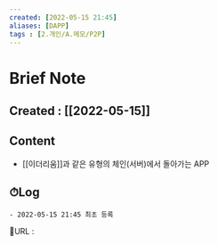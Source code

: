```yaml
---
created: [2022-05-15 21:45]
aliases: [DAPP]
tags : [2.개인/A.메모/P2P]
---
```

# Brief Note
## Created : [[2022-05-15]]
## Content
- [[이더리움]]과 같은 유형의 체인(서버)에서 돌아가는 APP

## ⏱Log
	- 2022-05-15 21:45 최초 등록


📙URL :